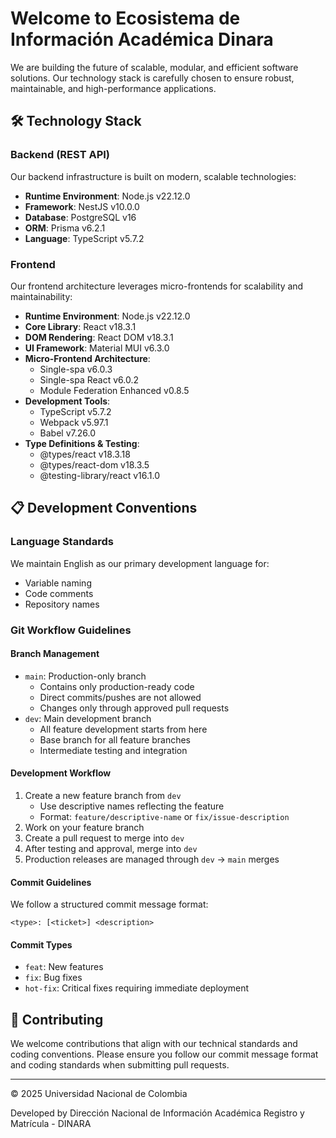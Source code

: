 # Welcome to Ecosistema de Información Académica Dinara 

We are building the future of scalable, modular, and efficient software solutions. Our technology stack is carefully chosen to ensure robust, maintainable, and high-performance applications.

## 🛠 Technology Stack

### Backend (REST API)
Our backend infrastructure is built on modern, scalable technologies:
- **Runtime Environment**: Node.js v22.12.0
- **Framework**: NestJS v10.0.0
- **Database**: PostgreSQL v16
- **ORM**: Prisma v6.2.1
- **Language**: TypeScript v5.7.2

### Frontend
Our frontend architecture leverages micro-frontends for scalability and maintainability:
- **Runtime Environment**: Node.js v22.12.0
- **Core Library**: React v18.3.1
- **DOM Rendering**: React DOM v18.3.1
- **UI Framework**: Material MUI v6.3.0
- **Micro-Frontend Architecture**:
  - Single-spa v6.0.3
  - Single-spa React v6.0.2
  - Module Federation Enhanced v0.8.5
- **Development Tools**:
  - TypeScript v5.7.2
  - Webpack v5.97.1
  - Babel v7.26.0
- **Type Definitions & Testing**:
  - @types/react v18.3.18
  - @types/react-dom v18.3.5
  - @testing-library/react v16.1.0

## 📋 Development Conventions

### Language Standards
We maintain English as our primary development language for:
- Variable naming
- Code comments
- Repository names

### Git Workflow Guidelines

#### Branch Management
- `main`: Production-only branch
  - Contains only production-ready code
  - Direct commits/pushes are not allowed
  - Changes only through approved pull requests
- `dev`: Main development branch
  - All feature development starts from here
  - Base branch for all feature branches
  - Intermediate testing and integration

#### Development Workflow
1. Create a new feature branch from `dev`
   - Use descriptive names reflecting the feature
   - Format: `feature/descriptive-name` or `fix/issue-description`
2. Work on your feature branch
3. Create a pull request to merge into `dev`
4. After testing and approval, merge into `dev`
5. Production releases are managed through `dev` → `main` merges

#### Commit Guidelines
We follow a structured commit message format:
```
<type>: [<ticket>] <description>
```

#### Commit Types
- `feat`: New features
- `fix`: Bug fixes
- `hot-fix`: Critical fixes requiring immediate deployment

## 🤝 Contributing
We welcome contributions that align with our technical standards and coding conventions. Please ensure you follow our commit message format and coding standards when submitting pull requests.

---
© 2025 Universidad Nacional de Colombia

Developed by Dirección Nacional de Información Académica Registro y Matrícula - DINARA
